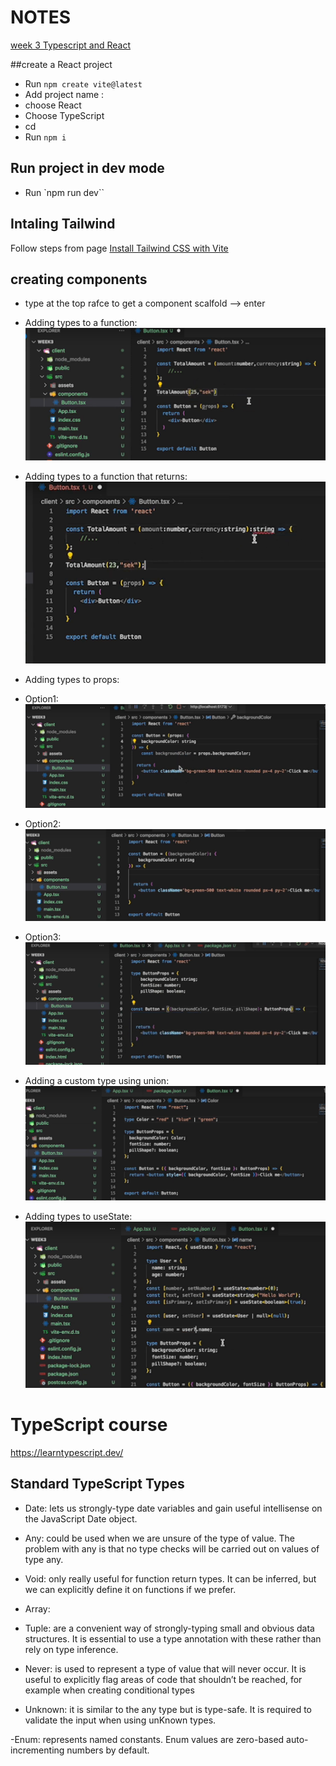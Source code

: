 # NOTES

[week 3 Typescript and React](https://www.youtube.com/watch?v=j6wqBRdH5bg)

##create a React project

- Run `npm create vite@latest`
- Add project name : <project-name>
- choose React
- Choose TypeScript
- cd <project-name>
- Run `npm i`

## Run project in dev mode

- Run `npm run dev``

## Intaling Tailwind

Follow steps from page [Install Tailwind CSS with Vite](https://tailwindcss.com/docs/guides/vite)

## creating components

- type at the top rafce to get a component scalfold --> enter
- Adding types to a function:
  ![screenshot](typesFunction.png)

- Adding types to a function that returns:
  ![screenshot](typesFuntionAndReturn.png)

- Adding types to props:
- Option1:
  ![screenshot](typeProps1.png)

- Option2:
  ![screenshot](typeProps2.png)

- Option3:
  ![screenshot](typeProps3.png)

- Adding a custom type using union:
  ![screenshot](typeUnion.png)

- Adding types to useState:
  ![screenshot](typesUseState.png)

# TypeScript course

https://learntypescript.dev/

## Standard TypeScript Types

- Date: lets us strongly-type date variables and gain useful intellisense on the JavaScript Date object.

- Any: could be used when we are unsure of the type of value. The problem with any is that no type checks will be carried out on values of type any.

- Void: only really useful for function return types. It can be inferred, but we can explicitly define it on functions if we prefer.

- Array:

- Tuple: are a convenient way of strongly-typing small and obvious data structures. It is essential to use a type annotation with these rather than rely on type inference.

- Never: is used to represent a type of value that will never occur. It is useful to explicitly flag areas of code that shouldn’t be reached, for example when creating conditional types

- Unknown: it is similar to the any type but is type-safe. It is required to validate the input when using unKnown types.

-Enum: represents named constants. Enum values are zero-based auto-incrementing numbers by default.
